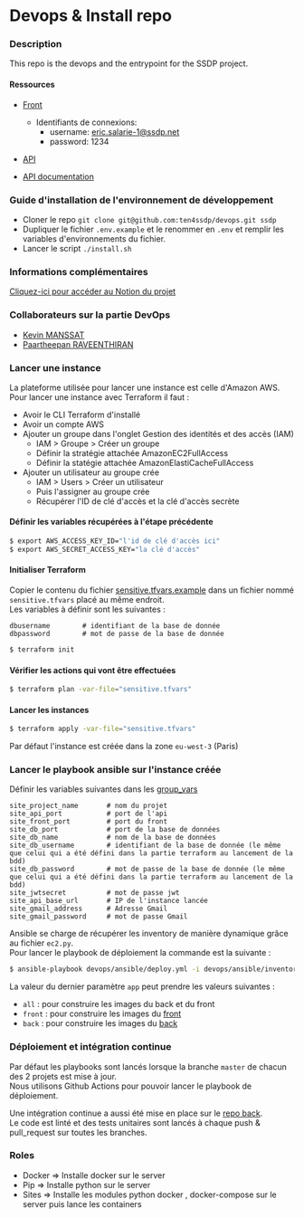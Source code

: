 # Devops & Install repo

### Description

This repo is the devops and the entrypoint for the SSDP project.

#### Ressources
* [Front](http://3.10.224.110/)   
  * Identifiants de connexions:
    * username: eric.salarie-1@ssdp.net
    * password: 1234

* [API](http://3.10.224.110:5000/api)   
* [API documentation](http://3.10.224.110:5000/documentation)

### Guide d'installation de l'environnement de développement 

- Cloner le repo `git clone git@github.com:ten4ssdp/devops.git ssdp`
- Dupliquer le fichier `.env.example` et le renommer en `.env` et remplir les variables d'environnements du fichier.
- Lancer le script `./install.sh`

### Informations complémentaires

[Cliquez-ici pour accéder au Notion du projet](https://www.notion.so/Groupe-10-657ad39759404d0ea9f6217de1690b5e)

### Collaborateurs sur la partie DevOps

* [Kevin MANSSAT](https://github.com/Rayzors)
* [Paartheepan RAVEENTHIRAN](https://github.com/punkte)

### Lancer une instance

La plateforme utilisée pour lancer une instance est celle d'Amazon AWS.  
Pour lancer une instance avec Terraform il faut :
* Avoir le CLI Terraform d'installé
* Avoir un compte AWS
* Ajouter un groupe dans l'onglet Gestion des identités et des accès (IAM)
  * IAM > Groupe > Créer un groupe
  * Définir la stratégie attachée AmazonEC2FullAccess
  * Définir la statégie attachée AmazonElastiCacheFullAccess
* Ajouter un utilisateur au groupe crée
  * IAM > Users > Créer un utilisateur
  * Puis l'assigner au groupe crée
  * Récupérer l'ID de clé d'accès et la clé d'accès secrète

#### Définir les variables récupérées à l'étape précédente 

```bash
$ export AWS_ACCESS_KEY_ID="l'id de clé d'accès ici"
$ export AWS_SECRET_ACCESS_KEY="la clé d'accès"
```

#### Initialiser Terraform

Copier le contenu du fichier [sensitive.tfvars.example](./terraform/sensitive.tfvars.example) dans un fichier nommé `sensitive.tfvars` placé au même endroit.  
Les variables à définir sont les suivantes :  
```
dbusername        # identifiant de la base de donnée 
dbpassword        # mot de passe de la base de donnée
```

```bash
$ terraform init
```
#### Vérifier les actions qui vont être effectuées

```bash
$ terraform plan -var-file="sensitive.tfvars"
```
#### Lancer les instances
```bash
$ terraform apply -var-file="sensitive.tfvars"
```

Par défaut l'instance est créée dans la zone `eu-west-3` (Paris)

### Lancer le playbook ansible sur l'instance créée

Définir les variables suivantes dans les [group_vars](./ansible/inventory/group_vars/tag_stage_production/vault.yml)
```
site_project_name       # nom du projet
site_api_port           # port de l'api
site_front_port         # port du front
site_db_port            # port de la base de données
site_db_name            # nom de la base de données
site_db_username        # identifiant de la base de donnée (le même que celui qui a été défini dans la partie terraform au lancement de la bdd)
site_db_password        # mot de passe de la base de donnée (le même que celui qui a été défini dans la partie terraform au lancement de la bdd)
site_jwtsecret          # mot de passe jwt
site_api_base_url       # IP de l'instance lancée 
site_gmail_address      # Adresse Gmail
site_gmail_password     # mot de passe Gmail
```


Ansible se charge de récupérer les inventory de manière dynamique grâce au fichier `ec2.py`.  
Pour lancer le playbook de déploiement la commande est la suivante :

```bash
$ ansible-playbook devops/ansible/deploy.yml -i devops/ansible/inventory/ec2.py --vault-password-file ./keys/.vault_pass.txt --key-file ./keys/.ssh/id_rsa --extra-vars "app=all"
```
La valeur du dernier paramètre `app` peut prendre les valeurs suivantes :
  * `all` : pour construire les images du back et du front
  * `front` : pour construire les images du [front](https://github.com/ten4ssdp/front-office)
  * `back` : pour construire les images du [back](https://github.com/ten4ssdp/planning-api)


### Déploiement et intégration continue

Par défaut les playbooks sont lancés lorsque la branche `master` de chacun des 2 projets est mise à jour.  
Nous utilisons Github Actions pour pouvoir lancer le playbook de déploiement.  

Une intégration continue a aussi été mise en place sur le [repo back](https://github.com/ten4ssdp/planning-api).  
Le code est linté et des tests unitaires sont lancés à chaque push & pull_request sur toutes les branches.

### Roles

* Docker => Installe docker sur le server
* Pip => Installe python sur le server
* Sites => Installe les modules python docker , docker-compose sur le server puis lance les containers


